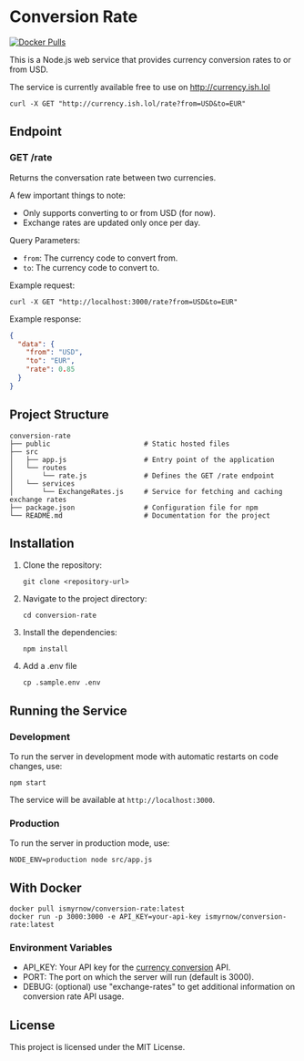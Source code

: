 # Conversion Rate

[![Docker Pulls](https://img.shields.io/docker/pulls/ismyrnow/conversion-rate.svg)](https://hub.docker.com/r/ismyrnow/conversion-rate/)

This is a Node.js web service that provides currency conversion rates to or from USD.

The service is currently available free to use on http://currency.ish.lol

```
curl -X GET "http://currency.ish.lol/rate?from=USD&to=EUR"
```

## Endpoint

### GET /rate

Returns the conversation rate between two currencies.

A few important things to note:

- Only supports converting to or from USD (for now).
- Exchange rates are updated only once per day.

Query Parameters:
- `from`: The currency code to convert from.
- `to`: The currency code to convert to.

Example request:
```
curl -X GET "http://localhost:3000/rate?from=USD&to=EUR"
```

Example response:
```json
{
  "data": {
    "from": "USD",
    "to": "EUR",
    "rate": 0.85
  }
}
```

## Project Structure

```
conversion-rate
├── public                       # Static hosted files
├── src
│   ├── app.js                   # Entry point of the application
│   └── routes
│       └── rate.js              # Defines the GET /rate endpoint
│   └── services
│       └── ExchangeRates.js     # Service for fetching and caching exchange rates
├── package.json                 # Configuration file for npm
└── README.md                    # Documentation for the project
```

## Installation

1. Clone the repository:
   ```
   git clone <repository-url>
   ```

2. Navigate to the project directory:
   ```
   cd conversion-rate
   ```

3. Install the dependencies:
   ```
   npm install
   ```

4. Add a .env file
   ```
   cp .sample.env .env
   ```

## Running the Service

### Development

To run the server in development mode with automatic restarts on code changes, use:

```
npm start
```

The service will be available at `http://localhost:3000`.

### Production

To run the server in production mode, use:

```
NODE_ENV=production node src/app.js
```

## With Docker

```
docker pull ismyrnow/conversion-rate:latest
docker run -p 3000:3000 -e API_KEY=your-api-key ismyrnow/conversion-rate:latest
```

### Environment Variables

- API_KEY: Your API key for the [currency conversion](https://freecurrencyapi.com/) API.
- PORT: The port on which the server will run (default is 3000).
- DEBUG: (optional) use "exchange-rates" to get additional information on conversion rate API usage.

## License

This project is licensed under the MIT License.